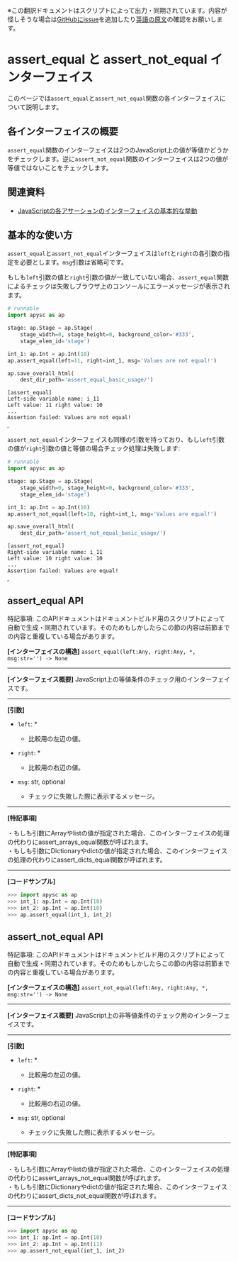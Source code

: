 <span class="inconspicuous-txt">※この翻訳ドキュメントはスクリプトによって出力・同期されています。内容が怪しそうな場合は<a href="https://github.com/simon-ritchie/apysc/issues" target="_blank">GitHubにissue</a>を追加したり[英語の原文](assert_equal_and_not_equal.md)の確認をお願いします。</span>

# assert_equal と assert_not_equal インターフェイス

このページでは`assert_equal`と`assert_not_equal`関数の各インターフェイスについて説明します。

## 各インターフェイスの概要

`assert_equal`関数のインターフェイスは2つのJavaScript上の値が等値かどうかをチェックします。逆に`assert_not_equal`関数のインターフェイスは2つの値が等値ではないことをチェックします。

## 関連資料

- [JavaScriptの各アサーションのインターフェイスの基本的な挙動](jp_assertion_basic_behavior.md)

## 基本的な使い方

`assert_equal`と`assert_not_equal`インターフェイスは`left`と`right`の各引数の指定を必要とします。`msg`引数は省略可です。

もしも`left`引数の値と`right`引数の値が一致していない場合、`assert_equal`関数によるチェックは失敗しブラウザ上のコンソールにエラーメッセージが表示されます。

```py
# runnable
import apysc as ap

stage: ap.Stage = ap.Stage(
    stage_width=0, stage_height=0, background_color='#333',
    stage_elem_id='stage')

int_1: ap.Int = ap.Int(10)
ap.assert_equal(left=11, right=int_1, msg='Values are not equal!')

ap.save_overall_html(
    dest_dir_path='assert_equal_basic_usage/')
```

```
[assert_equal]
Left-side variable name: i_11
Left value: 11 right value: 10
...
Assertion failed: Values are not equal!
```

<iframe src="static/assert_equal_basic_usage/index.html" width="0" height="0"></iframe>

`assert_not_equal`インターフェイスも同様の引数を持っており、もし`left`引数の値が`right`引数の値と等値の場合チェック処理は失敗します:

```py
# runnable
import apysc as ap

stage: ap.Stage = ap.Stage(
    stage_width=0, stage_height=0, background_color='#333',
    stage_elem_id='stage')

int_1: ap.Int = ap.Int(10)
ap.assert_not_equal(left=10, right=int_1, msg='Values are equal!')

ap.save_overall_html(
    dest_dir_path='assert_not_equal_basic_usage/')
```

```
[assert_not_equal]
Right-side variable name: i_11
Left value: 10 right value: 10
...
Assertion failed: Values are equal!
```

<iframe src="static/assert_not_equal_basic_usage/index.html" width="0" height="0"></iframe>

## assert_equal API

<span class="inconspicuous-txt">特記事項: このAPIドキュメントはドキュメントビルド用のスクリプトによって自動で生成・同期されています。そのためもしかしたらこの節の内容は前節までの内容と重複している場合があります。</span>

**[インターフェイスの構造]** `assert_equal(left:Any, right:Any, *, msg:str='') -> None`<hr>

**[インターフェイス概要]** JavaScript上の等値条件のチェック用のインターフェイスです。<hr>

**[引数]**

- `left`: *
  - 比較用の左辺の値。

- `right`: *
  - 比較用の右辺の値。

- `msg`: str, optional
  - チェックに失敗した際に表示するメッセージ。

<hr>

**[特記事項]**

 ・もしも引数にArrayやlistの値が指定された場合、このインターフェイスの処理の代わりにassert_arrays_equal関数が呼ばれます。<br> ・もしも引数にDictionaryやdictの値が指定された場合、このインターフェイスの処理の代わりにassert_dicts_equal関数が呼ばれます。<hr>

**[コードサンプル]**

```py
>>> import apysc as ap
>>> int_1: ap.Int = ap.Int(10)
>>> int_2: ap.Int = ap.Int(10)
>>> ap.assert_equal(int_1, int_2)
```

## assert_not_equal API

<span class="inconspicuous-txt">特記事項: このAPIドキュメントはドキュメントビルド用のスクリプトによって自動で生成・同期されています。そのためもしかしたらこの節の内容は前節までの内容と重複している場合があります。</span>

**[インターフェイスの構造]** `assert_not_equal(left:Any, right:Any, *, msg:str='') -> None`<hr>

**[インターフェイス概要]** JavaScript上の非等値条件のチェック用のインターフェイスです。<hr>

**[引数]**

- `left`: *
  - 比較用の左辺の値。

- `right`: *
  - 比較用の右辺の値。

- `msg`: str, optional
  - チェックに失敗した際に表示するメッセージ。

<hr>

**[特記事項]**

 ・もしも引数にArrayやlistの値が指定された場合、このインターフェイスの処理の代わりにassert_arrays_not_equal関数が呼ばれます。<br> ・もしも引数にDictionaryやdictの値が指定された場合、このインターフェイスの代わりにassert_dicts_not_equal関数が呼ばれます。<hr>

**[コードサンプル]**

```py
>>> import apysc as ap
>>> int_1: ap.Int = ap.Int(10)
>>> int_2: ap.Int = ap.Int(11)
>>> ap.assert_not_equal(int_1, int_2)
```